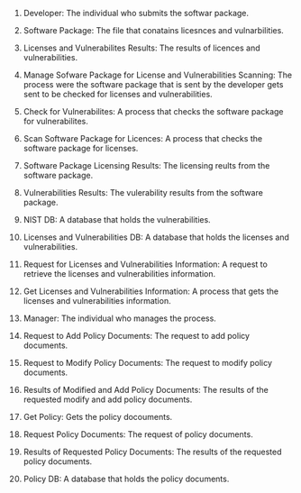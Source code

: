 1. Developer: The individual who submits the softwar package.

2. Software Package: The file that conatains licesnces and vulnarbilities.

3. Licenses and Vulnerabilites Results: The results of licences and vulnerabilities.

4. Manage Sofware Package for License and Vulnerabilities Scanning: The process were the software package that is sent by the developer gets sent to be checked for licenses and vulnerabilities.

5. Check for Vulnerabilites: A process that checks the software package for vulnerabilites.

6. Scan Software Package for Licences: A process that checks the software package for licenses.

7. Software Package Licensing Results: The licensing reults from the software package.

8. Vulnerabilities Results: The vulerability results from the software package.

9. NIST DB: A database that holds the vulnerabilities.

10. Licenses and Vulnerabilities DB: A database that holds the licenses and vulnerabilities.

11. Request for Licenses and Vulnerabilities Information: A request to retrieve the licenses and vulnerabilities information.

12. Get Licenses and Vulnerabilities Information: A process that gets the licenses and vulnerabilities information.

13. Manager: The individual who manages the process.

14. Request to Add Policy Documents: The request to add policy documents.

15. Request to Modify Policy Documents: The request to modify policy documents.

16. Results of Modified and Add Policy Documents: The results of the requested modify and add policy documents.

17. Get Policy: Gets the policy docouments.

18. Request Policy Documents: The request of policy documents.

19. Results of Requested Policy Documents: The results of the requested policy documents.

20. Policy DB: A database that holds the policy documents.
